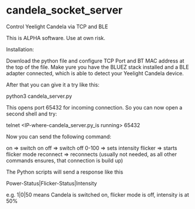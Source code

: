 # candela_socket_server
Control Yeelight Candela via TCP and BLE

This is ALPHA software. Use at own risk.

Installation:

Download the python file and configure TCP Port and BT MAC address at the top of the file.
Make yure you have the BLUEZ stack installed and a BLE adapter connected, which is able to detect your Yeelight Candela device.

After that you can give it a try like this:

python3 candela_server.py

This opens port 65432 for incoming connection. So you can now open a second shell and try:

telnet <IP-where-candela_server.py_is running> 65432

Now you can send the following command:

on => switch on
off => switch off
0-100 => sets intensity
flicker => starts flicker mode
reconnect => reconnects (usually not needed, as all other commands ensures, that connection is build up)

The Python scripts will send a response like this

Power-Status|Flicker-Status|Intensity

e.g. 1|0|50 means Candela is switched on, flicker mode is off, intensity is at 50%
